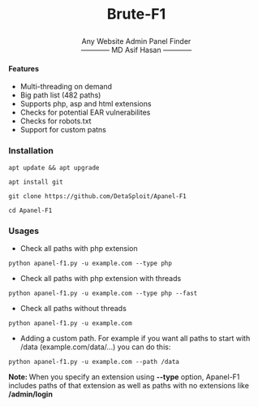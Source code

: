 <h1><p align="center">Brute-F1</p></h1>

<p align="center">Any Website Admin Panel Finder<br/>―――― MD Asif Hasan ――――</p>

#### Features
- Multi-threading on demand
- Big path list (482 paths)
- Supports php, asp and html extensions
- Checks for potential EAR vulnerabilites
- Checks for robots.txt
- Support for custom patns

### Installation
```
apt update && apt upgrade
```
```
apt install git
```
```
git clone https://github.com/DetaSploit/Apanel-F1
```
```
cd Apanel-F1
```
### Usages
- Check all paths with php extension
```
python apanel-f1.py -u example.com --type php
```
- Check all paths with php extension with threads
```
python apanel-f1.py -u example.com --type php --fast
```
- Check all paths without threads
```
python apanel-f1.py -u example.com
```
- Adding a custom path. For example if you want all paths to start with /data (example.com/data/...) you can do this:
```
python apanel-f1.py -u example.com --path /data
```
<b>Note: </b> When you specify an extension using <b>--type</b> option, Apanel-F1 includes paths of that extension as well as paths with no extensions like <b>/admin/login</b>
